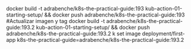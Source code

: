 docker build -t adrabenche/k8s-the-practical-guide:193 kub-action-01-starting-setup/ && docker push adrabenche/k8s-the-practical-guide:193
#Actualizar imagen y tag
docker build -t adrabenche/k8s-the-practical-guide:193.2 kub-action-01-starting-setup/ && docker push adrabenche/k8s-the-practical-guide:193.2
k set image deployment/first-app k8s-the-practical-guide=adrabenche/k8s-the-practical-guide:193.2